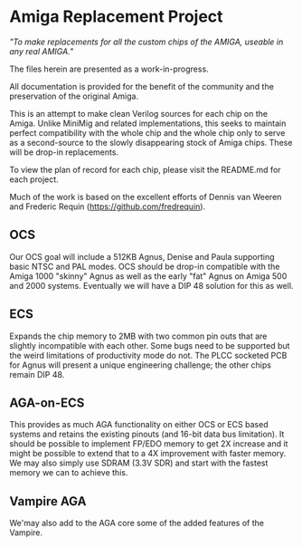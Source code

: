 # Amiga Replacement Project

_"To make replacements for all the custom chips of the AMIGA, useable in any real AMIGA."_

The files herein are presented as a work-in-progress.

All documentation is provided for the benefit of the community and the preservation of the original Amiga.

This is an attempt to make clean Verilog sources for each chip on the Amiga. Unlike MiniMig and related implementations, this seeks to maintain perfect compatibility with the whole chip and the whole chip only to serve as a second-source to the slowly disappearing stock of Amiga chips. These will be drop-in replacements.

To view the plan of record for each chip, please visit the README.md for each project.

Much of the work is based on the excellent efforts of Dennis van Weeren and Frederic Requin (https://github.com/fredrequin).

## OCS
Our OCS goal will include a 512KB Agnus, Denise and Paula supporting basic NTSC and PAL modes. OCS should be drop-in compatible with the Amiga 1000 "skinny" Agnus as well as the early "fat" Agnus on Amiga 500 and 2000 systems. Eventually we will have a DIP 48 solution for this as well.

## ECS
Expands the chip memory to 2MB with two common pin outs that are slightly incompatible with each other. Some bugs need to be supported but the weird limitations of productivity mode do not. The PLCC socketed PCB for Agnus will present a unique engineering challenge; the other chips remain DIP 48.

## AGA-on-ECS
This provides as much AGA functionality on either OCS or ECS based systems and retains the existing pinouts (and 16-bit data bus limitation). It should be possible to implement FP/EDO memory to get 2X increase and it might be possible to extend that to a 4X improvement with faster memory. We may also simply use SDRAM (3.3V SDR) and start with the fastest memory we can to achieve this.

## Vampire AGA
We'may also add to the AGA core some of the added features of the Vampire.
